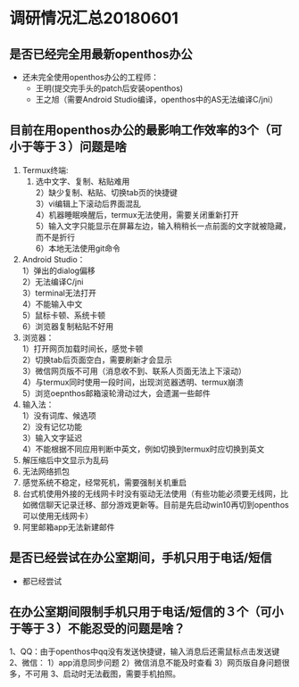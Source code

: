 # 调研情况汇总20180601

## 是否已经完全用最新openthos办公
   - 还未完全使用openthos办公的工程师：
      - 王明(提交完手头的patch后安装openthos)
      - 王之旭（需要Android Studio编译，openthos中的AS无法编译C/jni）

## 目前在用openthos办公的最影响工作效率的3个（可小于等于３）问题是啥
1. Termux终端:  
      1) 选中文字、复制、粘贴难用  
      2）缺少复制、粘贴、切换tab页的快捷键  
      3）vi编辑上下滚动后界面混乱  
      4）机器睡眠唤醒后，termux无法使用，需要关闭重新打开  
      5）输入文字只能显示在屏幕左边，输入稍稍长一点前面的文字就被隐藏，而不是折行  
      6）本地无法使用git命令  
2. Android Studio：  
      1）弹出的dialog偏移  
      2）无法编译C/jni  
      3）terminal无法打开  
      4）不能输入中文  
      5）鼠标卡顿、系统卡顿  
      6）浏览器复制粘贴不好用  
3. 浏览器：  
      1）打开网页加载时间长，感觉卡顿  
      2）切换tab后页面空白，需要刷新才会显示  
      3）微信网页版不可用（消息收不到、联系人页面无法上下滚动）  
      4）与termux同时使用一段时间，出现浏览器透明、termux崩溃  
      5）浏览oepnthos邮箱滚轮滑动过大，会遗漏一些邮件  
4. 输入法：  
      1）没有词库、候选项  
      2）没有记忆功能  
      3）输入文字延迟  
      4）不能根据不同应用判断中英文，例如切换到termux时应切换到英文  
5. 解压缩后中文显示为乱码
6. 无法网络抓包
7. 感觉系统不稳定，经常死机，需要强制关机重启
8. 台式机使用外接的无线网卡时没有驱动无法使用（有些功能必须要无线网，比如微信聊天记录迁移、部分游戏更新等。目前是先启动win10再切到openthos可以使用无线网卡）
9. 阿里邮箱app无法新建邮件

## 是否已经尝试在办公室期间，手机只用于电话/短信
   - 都已经尝试

## 在办公室期间限制手机只用于电话/短信的３个（可小于等于３）不能忍受的问题是啥？

1、QQ：由于openthos中qq没有发送快捷键，输入消息后还需鼠标点击发送键
2、微信：
      1）app消息同步问题
      2）微信消息不能及时查看
      3）网页版自身问题很多，不可用
3、启动时无法截图，需要手机拍照。
